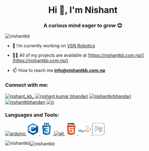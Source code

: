 <h1 align="center">Hi 👋, I'm Nishant</h1>
<h3 align="center">A curious mind eager to grow 😊</h3>
<p align="left"> <img src="https://komarev.com/ghpvc/?username=nishantkb&label=Profile%20views&color=0e75b6&style=flat" alt="nishantkb" /> </p>

- 🔭 I’m currently working on [VSN Robotics](https://vsnroboticsclub.com/)

- 👨‍💻 All of my projects are available at [https://nishantkb.com.np/](https://nishantkb.com.np/)

- 📫 How to reach me **info@nishantkb.com.np**

<h3 align="left">Connect with me:</h3>
<p align="left">
<a href="https://twitter.com/nishant_kb_" target="blank"><img align="center" src="https://raw.githubusercontent.com/rahuldkjain/github-profile-readme-generator/master/src/images/icons/Social/twitter.svg" alt="nishant_kb_" height="30" width="40" /></a>
<a href="https://www.linkedin.com/in/nishant-kumar-bhandari-185022282/"target="blank"><img align="center" src="https://raw.githubusercontent.com/rahuldkjain/github-profile-readme-generator/master/src/images/icons/Social/linked-in-alt.svg" alt="nishant kumar bhandari" height="30" width="40" /></a>
<a href="https://fb.com/nishantkrbhandari" target="blank"><img align="center" src="https://raw.githubusercontent.com/rahuldkjain/github-profile-readme-generator/master/src/images/icons/Social/facebook.svg" alt="nishantkrbhandari" height="30" width="40" /></a>
<a href="https://instagram.com/nishantkbhandari" target="blank"><img align="center" src="https://raw.githubusercontent.com/rahuldkjain/github-profile-readme-generator/master/src/images/icons/Social/instagram.svg" alt="nishantkbhandari" height="30" width="40" /></a>
<a href="https://discord.com/users/517648369775280129" target="blank"><img align="center" src="https://raw.githubusercontent.com/rahuldkjain/github-profile-readme-generator/master/src/images/icons/Social/discord.svg" alt="n" height="30" width="40" /></a>
</p>

<h3 align="left">Languages and Tools:</h3>
<p align="left"> <a href="https://www.arduino.cc/" target="_blank" rel="noreferrer"> <img src="https://cdn.worldvectorlogo.com/logos/arduino-1.svg" alt="arduino" width="40" height="40"/> </a> <a href="https://www.cprogramming.com/" target="_blank" rel="noreferrer"> <img src="https://raw.githubusercontent.com/devicons/devicon/master/icons/c/c-original.svg" alt="c" width="40" height="40"/> </a> <a href="https://www.w3schools.com/css/" target="_blank" rel="noreferrer"> <img src="https://raw.githubusercontent.com/devicons/devicon/master/icons/css3/css3-original-wordmark.svg" alt="css3" width="40" height="40"/> </a> <a href="https://git-scm.com/" target="_blank" rel="noreferrer"> <img src="https://www.vectorlogo.zone/logos/git-scm/git-scm-icon.svg" alt="git" width="40" height="40"/> </a> <a href="https://www.w3.org/html/" target="_blank" rel="noreferrer"> <img src="https://raw.githubusercontent.com/devicons/devicon/master/icons/html5/html5-original-wordmark.svg" alt="html5" width="40" height="40"/> </a> <a href="https://www.mysql.com/" target="_blank" rel="noreferrer"> <img src="https://raw.githubusercontent.com/devicons/devicon/master/icons/mysql/mysql-original-wordmark.svg" alt="mysql" width="40" height="40"/> </a> <a href="https://www.photoshop.com/en" target="_blank" rel="noreferrer"> <img src="https://raw.githubusercontent.com/devicons/devicon/master/icons/photoshop/photoshop-line.svg" alt="photoshop" width="40" height="40"/> </a> </p>

<p><img align="left" src="https://github-readme-stats.vercel.app/api/top-langs?username=nishantkb&show_icons=true&locale=en&layout=compact" alt="nishantkb" /></p>

<p><img align="center" src="https://github-readme-streak-stats.herokuapp.com/?user=nishantkb&" alt="nishantkb" /></p>
